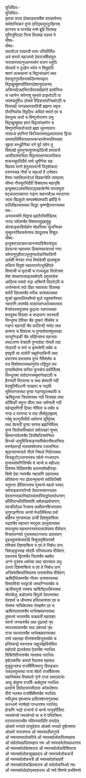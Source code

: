 युधिष्ठिरः-  
युधिष्ठिरः-  
कृपया परया प्रोक्तडससर्वेषां पापकर्मणाम्  
सर्वशान्तिकरं पुण्यं दारिद्र्यातुरदुःखिनाम्  
ज्ञानस्य च परस्येह तन्मे ब्रूहि पितामह  
तुष्टिपुष्टिप्रदं नित्यं पितामह वदस्व मे  
भीष्मः-  
भीष्मः-  
उपायोऽयं परप्राप्तौ परमः परिकीर्तितः  
अयं शस्तो महाजप्यो देवराजर्षिसंयुतः  
नारायणस्यानुध्यानमर्चनं यजनं स्तुतिः  
सेवन्नरो न दुःखेन भयेय न विमुह्यति  
श्रवणं तत्कथानां च विद्वत्संरक्षणं तथा  
देवासुरगुरुर्देवस्सर्वदेवनमस्कृतः  
विद्वच्छुश्रूषणप्रीतिरुपदेशानुपालनम्  
अचिन्त्योऽथाप्यिनर्देयस्सर्वप्राणो ह्ययोनिजः  
स ध्यानेन जपेनाशु मुच्यते प्राकृतोऽपि वा  
जपश्चतुर्विधः प्रोक्तो वैदिकस्तान्त्रिकोऽपि च  
पितामहो जगन्नाथस्सावित्री ब्रह्मणा स्मृता  
पौराणिकोथ विद्वद्भिः कथितं स्मार्त एव च  
देवभूरथ कर्ता च विष्णुर्नारायणः प्रभुः  
विद्वच्छुश्रूषया ज्ञानं विद्वत्संरक्षणेन च  
विष्णुनाभिसरोजातो ब्रह्मा भुवनपावनः  
नासाध्यं ज्ञानिनां किञ्चित्तस्माद्रक्ष्यास्त्वया द्विजाः  
उमापपतिर्विरूपाक्षस्स्कन्दस्सेनापतिस्तथा  
सुव्रता बन्धुहीनैका वने पूर्वं यमेन तु  
विशाखो हुतभुग्वायुश्चन्द्रादित्यौ प्रभाकरौ   
आसीदाश्वासिता विद्वत्संरक्षणफलात्किल  
शक्रस्सुपतिर्देवो यमो धूर्मोर्णया सह  
विप्रस्य मरणे हेतुस्तत्पत्नी पितृशोकदा  
वरुणस्सह गौर्या च सहर्ध्या वै धनेश्वरः  
वैश्या त्वमतिलाभोऽयं विप्रकन्येति साम्प्रतम्  
सौम्या गौस्सुरभिर्देवी विश्रवाश्च महानृषिः  
इत्युक्ताऽऽश्वासिताऽपृच्छत्केनैवं पापसंयुता  
षट्कालास्सागरा गङ्गा स्रवन्त्यौऽथ मरुद्गणाः  
जाता विप्रकुले सम्यक्श्रेयश्चापि ब्रवीहि मे  
वालिखिल्यास्तथा सिद्धाः कृष्णद्वैपायनस्तथा   
यमः-  
अन्यजन्मनि विद्वांसं प्रहारैरभिपीडितम्  
नारदः पर्वतश्चैव विश्वावसुहहाहुहूः  
चोरशङ्काविमोक्षेण मोक्षयित्वा सुजन्मिका  
तुम्बुरुरुश्चित्रसेनश्च देवदूतश्च विश्रुतः  
भीष्मः-  
इत्युक्ताऽष्टाक्षरध्यानजपादिश्रेयसंयुता  
देवकन्या महाभाघा दिव्याश्चाप्सरसां गणाः  
यमेनानुगृहीताऽभूत्पुण्यलोकनिवासिनी  
ऊर्वशी मेनका रम्भा मिश्रकेशी ह्यलम्बुसा  
तन्नित्यं विदुषां रक्षातत्परोऽभूर्महीपते  
विश्वाची च घृताची च पञ्चचूडा तिलोत्तमा  
तेषां संरक्षणात्सद्यस्सर्वपापैः प्रमुच्यसेस  
आदित्या वसवो रुद्रा अश्विनौ पितरोऽपि च  
धर्प्तस्सत्यं तपो दीक्षा व्यवसायः पितामहः  
शर्वरी दिवसश्चैव मरीचः काश्यपस्तथा  
शुक्रो बृहस्पतिस्सौम्यो बुधो राहुश्शनैश्चरः  
नक्षराणि तपश्चैव मासास्सन्ध्यास्सवत्सराः  
वैनतेयस्सपुत्रश्च कुद्रजाः पन्नगास्तथा  
शतदुश्च विपाशा च चन्द्रभागा सरस्वती   
सिन्धुश्च देविका चैव पुष्करं तीर्थमेव च  
गङ्गा महानदी चैव कालिन्दी नर्मदा तथा  
कम्पना च विशल्या च पुण्यतोयाश्शुभावहाः  
सरयूर्गण्डकी चैव लोहिन्यश्च महानदाः  
तथाऽरुणा वेत्रवती पुण्ययोदा गोमती तदा  
गोदावरी च पर्णा च कृष्णवेणी तथैव च  
वृषद्वती सा कावेरी चक्षुर्मन्दाकिनी तथा  
प्रयागश्च प्रभासश्च पुण्यं नैमिशमेव च  
यत्र विश्वेश्वरस्स्थाणुर्यत्र तद्विपुलं सरः  
पुण्यतीर्थाश्च कपिलं कुरुक्षेत्रं प्रकीर्तितम्  
सिन्धूत्तमा तपोदानजम्बुमार्गवहाऽपि च  
हैरण्वती वितस्त्या च तथा क्षेमवती नदी  
वेदश्रुतिर्वेदधनी नलहारा च नद्यपि  
भूमिभागास्तथा पुण्या गङ्गाद्वारमथापि च  
ऋषिकुल्या त्रियामास्था नदी चित्रवहा तथा  
कौशिकी यमुना सीता तथा चर्मण्वती नदी  
महेन्द्रवाणिनी दिव्या नीविता च तथैव च  
नन्दा द परनन्दा च तदा तीर्थमुदाहृतम्  
गयेषु फल्गुनीतीर्थे धर्मारण्यं सुरैर्वृतम्  
तथा देवनदी पुण्या सरश्च ब्रह्मनिर्मितम्  
पुण्यं त्रिलोकविख्यातं सर्वपापहरं शुभम्  
हिमवान्पर्वतश्चैव दिव्यौषधिसमन्वितः  
विन्ध्यो धातुविचित्राङ्गस्तीर्थवानौषधान्वितः  
मरुर्महतन्द्रो मलयश्श्वेतश्च रजतान्वितः  
श्रृङ्गवान्मन्दरो नीलो निषधो निर्दरस्तथा  
चित्रकूटोऽञ्जनाभश्च पर्वतो गन्धमादनः  
पुण्यस्सोमगिरिश्चैव ये चान्ये च महीधराः  
दिशश्च विदिशश्चैव क्षतस्सर्वमहीरुहाः  
विश्वे देवा नभश्चैव नक्षत्राणि ग्रहास्तथा  
कीर्तयाना नरा ह्येतान्मुच्यन्ते सर्वकिल्बिषैः  
स्तुवन्तः प्रीतिमन्तश्च मुच्यन्ते महतो भयात्  
सर्वसङ्करपापेभ्यो देवतास्तवनन्दकाः  
देवतानन्दकान्विप्रांस्सतपस्सिद्धांस्तपोधनान्  
कीर्तितान्कीर्तयिष्यामि सर्वपापप्रमोचनान्  
यवक्रीतोऽथ रैभ्यश्च कक्षीवानशिजस्तथा  
भृगुराङ्गीरसः कण्वो मेधातिथिरथ प्रभो  
बर्हिश्च गुणसम्पन्नाः प्राचीं दिशमुपाश्रिताः  
भद्राश्चैव महाभाग मम्लुचाः प्रम्लुचास्तथा   
मम्लचुश्च महाभागास्स्वस्त्यात्रेयश्च वीर्यवान्  
मित्रावरुणयोः पुत्रस्तथाऽगस्त्यः प्रतापवान्  
दृढच्युतश्चेध्मवाहि विश्रुतावृषिसत्तमौ   
पश्चिमां दिशमाश्रित्य य एवं ते निबोध तान्  
त्रिशङ्कुस्सह सोदर्यैः परिव्याधश्च वीर्यवान्  
एकतश्च द्वितश्चैव त्रितश्चैव महर्षयः  
अग्नेः पुत्रश्च धर्मात्मा तथा सारस्वतः प्रभुः  
उत्तरां दिशमाश्रित्य य एवं ते निबोध तान्  
अत्रिश्शक्तिर्वासिष्ठश्च पाराशर्यश्च वीर्यवान्  
ऋषिर्दीर्घतमश्चैव गौतमः काश्यपस्तथा  
विश्वामित्रो भरद्वाजो जमदग्निस्तथैव च  
ऋचीकपुत्रो रामश्च ऋषिरौद्दालकिस्तथा  
श्वेतकेतुः कहोलश्च विपुलो देवलस्तथा  
देवशर्मा च धौम्यश्च हस्तिकाश्यप एव च  
रोमश्च नाचिकेतश्च रोमहर्षण एव च  
ऋषिरुग्रतपाश्चैव भार्गवश्च्यवनस्तथा  
दुष्यन्तो भरतश्चैव चक्रवर्ती महायशाः  
यवनो जनकश्चैव तथा दृढरथो नृप  
तपरस्तपकश्चैव तथा दशरथो नृपः  
राजा रथन्तरश्चैव भार्गवश्च्यवनस्तथा  
रामो राक्षसहा वीरश्शशबिन्दुस्तथैव च  
हरिश्चन्द्रो मरुत्तश्च जह्नुर्जाह्नविसेवितः  
महोदयो ह्यलर्कश्च ऐलश्चैव नराधिपः  
शिबिरौशीनरश्चैव गवयश्च नराधिपः  
वृषोऽम्बरीषः कमठो रैवतश्च महाबलः  
मुचुकुन्दश्च राजर्षिर्मित्रभानुः प्रियङ्करः  
त्रसदस्युस्तथा राजा श्वेतो राजर्षिसत्तमः  
महाभिषक्च विख्यातो नृगो राजा तथाऽष्टकः  
आयुः क्षेपुश्च राजर्षिः कक्षेपुश्च नराधिपः  
प्रतर्दनो दिवोदासस्सौदासः कोसलेश्वरः  
वीरो नलश्च राजर्षिर्बौमश्चैव नराधिपः  
गवीधुश्च वृषध्वश्च प्रतीतश्शन्तनुस्तथा  
करन्धमो नरश्रेष्ठो गान्धारश्च नराधिपः   
क्षेत्राणि नद्यो राजानो ये चान्ये नानुकीर्तिताः  
नमस्तेभ्यो नमस्तेभ्यो मा च मे परिपन्थिनः  
परात्परतराच्चैव गतिस्स्यादिति तत्पठेत्  
ओन्नमो भगवते वासुदेवाय ओन्नमो भगवते पुषोत्तमाय  
ओन्नमो नारायणाय ओं नमस्सर्लोकगुरवे  
ओं नमस्सरवलोकपित्रे ओं नमस्सर्वलोकपितामहाय  
ओं सर्वलोकप्रपितामहाय नमः ओं नमस्सर्वलोकप्रधानाय  
ओं नमस्सर्वलोकेश्वराय ओं नमस्सर्वलोकविशिष्टाय  
ओं नमस्सर्वलोकसुखप्रदाय ओं नमस्सर्वलोककर्त्रे  
ओं नमस्सर्वलोकभर्त्रे ओं नमस्सर्वलोकहर्त्रे  
ओं नमस्सर्वलोकहितकराय ओं सर्वलोकनिधये नमः   
ओं नमस्सर्वलोकोद्भवकराय ओं नमो विष्णवे प्रभविष्णवे  
